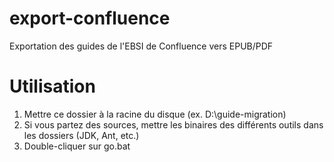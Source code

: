 # export-confluence
Exportation des guides de l'EBSI de Confluence vers EPUB/PDF

# Utilisation
1. Mettre ce dossier à la racine du disque (ex. D:\guide-migration)
2. Si vous partez des sources, mettre les binaires des différents outils dans les dossiers (JDK, Ant, etc.)
3. Double-cliquer sur go.bat